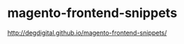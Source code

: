 magento-frontend-snippets
=========================

http://degdigital.github.io/magento-frontend-snippets/
